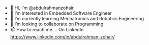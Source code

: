 - 👋 Hi, I’m @abdulrahmanzohair
- 👀 I’m interested in Embedded Software Engineer
- 🌱 I’m currently learning Mechatronics and Robotics Engineering
- 💞️ I’m looking to collaborate on Programming
- 📫 How to reach me ... On LinkedIn https://www.linkedin.com/in/abdulrahman-zohair/

<!---
abdulrahmanzohair/abdulrahmanzohair is a ✨ special ✨ repository because its `README.md` (this file) appears on your GitHub profile.
You can click the Preview link to take a look at your changes.
--->
